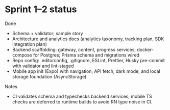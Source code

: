 # Sprint 1–2 status

Done

- Schema + validator; sample story
- Architecture and analytics docs (analytics taxonomy, tracking plan, SDK integration plan)
- Backend scaffolding: gateway, content, progress services; docker-compose for Postgres; Prisma schema and migrations wired
- Repo config: .editorconfig, .gitignore, ESLint, Prettier, Husky pre-commit with validator and lint-staged
- Mobile app init (Expo) with navigation, API fetch, dark mode, and local storage foundation (AsyncStorage)

Notes

- CI validates schema and typechecks backend services; mobile TS checks are deferred to runtime builds to avoid RN type noise in CI.

